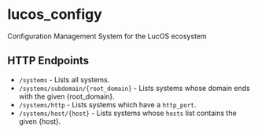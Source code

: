 # lucos_configy
Configuration Management System for the LucOS ecosystem


## HTTP Endpoints

* `/systems` - Lists all systems.
* `/systems/subdomain/{root_domain}` - Lists systems whose domain ends with the given {root_domain}.
* `/systems/http` - Lists systems which have a `http_port`.
* `/systems/host/{host}` - Lists systems whose `hosts` list contains the given {host}.